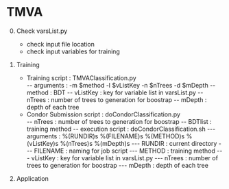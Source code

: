 # TMVA

0. Check varsList.py
    - check input file location
    - check input variables for training

1. Training
    - Training script : TMVAClassification.py  
        -- arguments : -m $method -l $vListKey -n $nTrees -d $mDepth
        -- method : BDT
        -- vListKey : key for variable list in varsList.py
        -- nTrees : number of trees to generation for boostrap
        -- mDepth : depth of each tree 
    - Condor Submission script : doCondorClassification.py    
        -- nTrees : number of trees to generation for boostrap
        -- BDTlist : training method
        -- execution script : doCondorClassification.sh
            --- arguments : %(RUNDIR)s %(FILENAME)s %(METHOD)s %(vListKey)s %(nTrees)s %(mDepth)s
            --- RUNDIR : current directory
            --- FILENAME : naming for job script
            --- METHOD : training method
            --- vListKey : key for variable list in varsList.py
            --- nTrees : number of trees to generation for boostrap
            --- mDepth : depth of each tree 

2. Application
            
        